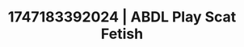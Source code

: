 ---
categories:
- Gangbang fantasy
- Naughty expression
- Sultry laughter
- Pleasure activism
- Enema fetish
image: /assets/images/1747183392024.jpg
layout: post
seo:
  description: Featured content with premium ABDL Play, Scat Fetish. HD images available.
  keywords: ABDL Play, Scat Fetish
  og_image: /assets/images/1747183392024.jpg
  schema_type: VisualArtwork
tags:
- '#1747183392024'
- Scat Fetish
- ABDL Play
title: 1747183392024 | ABDL Play Scat Fetish
---